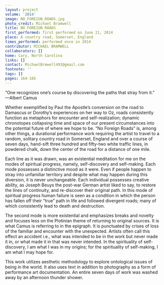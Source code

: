 ```yaml
---
layout: project
volume: '2014'
image: NO_FOREIGN_ROADS.jpg
photo_credit: Michael Bramwell
title: NO FOREIGN ROADS
first_performed: first performed on June 21, 2014
place: A country road, Somerset, England
times_performed: performed once in 2014
contributor: MICHAEL BRAMWELL
collaborators: []
home: Cary, North Carolina
links: []
contact: MichaelBrmwell493@gmail.com
footnote: ''
tags: []
pages: 164-165
---
```


“One recognizes one’s course by discovering the paths that stray from it.” —Albert Camus

Whether exemplified by Paul the Apostle’s conversion on the road to Damascus or Dorothy’s experiences on her way to Oz, roads consistently function as metaphors for encounter and self-realization; dynamic chronotopes collapsing time and space of our present circumstances into the potential future of where we hope to be. “No Foreign Roads” is, among other things, a durational performance work requiring the artist to travel to a random, solitary country road in Somerset, England and over a course of seven days, hand-sift three hundred and fifty-two white traffic lines, in powdered chalk, down the center of the road for a distance of one mile.

Each line as it was drawn, was an existential meditation for me on the modes of spiritual progress, namely, self-discovery and self-making. Each mode possesses a distinctive mood as it were. Even if people happen to stray into unfamiliar territory and despite what may happen during this diversion, it is never unchangeable. Each individual possesses creative ability, as Joseph Beuys the post-war German artist liked to say, to restore the lines of continuity, and re-discover their original path. In this mode of spiritual progress human failure is seen as a condition in which the person has fallen off their “true” path in life and followed divergent roads; many of which consistently lead to death and destruction.

The second mode is more existential and emphasizes breaks and novelty and focuses less on the Plotinian theme of returning to original sources. It is what Camus is referring to in the epigraph. It is punctuated by crises of loss of the familiar and encounter with the unexpected. Artists often call this effect an accident i.e., what was intended to be in the work but never made it in, or what made it in that was never intended. In the spirituality of self-discovery, I am what I was in my origins; for the spirituality of self-making, I am what I may hope for.

This work utilizes aesthetic methodology to explore ontological issues of being in the world. It also uses text in addition to photography as a form of performance art documentation. An entire seven days of work was washed away by an afternoon thunder shower.
